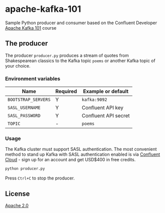 # apache-kafka-101

Sample Python producer and consumer based on the Confluent Developer [Apache Kafka 101](https://developer.confluent.io/courses/apache-kafka/events/) course

## The producer

The producer `producer.py` produces a stream of quotes from Shakespearean classics to the Kafka topic `poems` or another Kafka topic of your choice.

### Environment variables

| Name | Required | Example or default |
| --- | --- | --- |
| `BOOTSTRAP_SERVERS` | Y | `kafka:9092` |
| `SASL_USERNAME` | Y | Confluent API key |
| `SASL_PASSWORD` | Y | Confluent API secret |
| `TOPIC` | - | `poems` |

### Usage

The Kafka cluster must support SASL authentication. The most convenient method to stand up Kafka with SASL authentication enabled is via [Confluent Cloud](https://confluent.cloud/) - sign up for an account and get USD$400 in free credits.

```bash
python producer.py
```

Press `Ctrl+C` to stop the producer.

## License

[Apache 2.0](./LICENSE)
